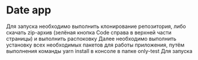 # Date app
Для запуска необходимо выполнить клонирование репозитория, либо скачать zip-архив (зелёная кнопка Code справа в верхней части страницы) и выполнить распоковку
Далее необходимо выполнить установку всех необходимых пакетов для работы приложения, путём выполнения команды yarn install в консоле в папке only-test
Для запуска 